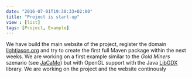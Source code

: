 ```yaml
---
date: "2016-07-01T19:30:33+02:00"
title: "Project is start-up"
view : [list]
tags: [Project, Example]
---
```

We have build the main website of the project, register the domain [lightjason.org](http://lightjason.org) <!--more--> and try to create the first full Maven package within the next weeks. We are working on a first example similar to the _Gold Miners_ szenario (see [JaCaMo](http://jacamo.sourceforge.net/tutorial/gold-miners/)) but with OpenGL support with the Java [LibGDX](https://libgdx.badlogicgames.com/) library. We are working on the project and the website continously

